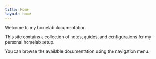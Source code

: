 ```yaml
---
title: Home
layout: home
---
```


Welcome to my homelab documentation.

This site contains a collection of notes, guides, and configurations for my personal homelab setup.

You can browse the available documentation using the navigation menu. 